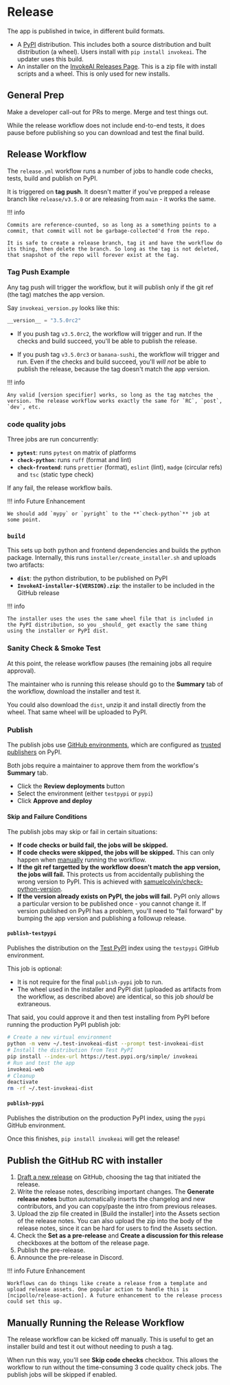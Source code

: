 # Release

The app is published in twice, in different build formats.

- A [PyPI] distribution. This includes both a source distribution and built distribution (a wheel). Users install with `pip install invokeai`. The updater uses this build.
- An installer on the [InvokeAI Releases Page]. This is a zip file with install scripts and a wheel. This is only used for new installs.

## General Prep

Make a developer call-out for PRs to merge. Merge and test things out.

While the release workflow does not include end-to-end tests, it does pause before publishing so you can download and test the final build.

## Release Workflow

The `release.yml` workflow runs a number of jobs to handle code checks, tests, build and publish on PyPI.

It is triggered on **tag push**. It doesn't matter if you've prepped a release branch like `release/v3.5.0` or are releasing from `main` - it works the same.

!!! info

    Commits are reference-counted, so as long as a something points to a commit, that commit will not be garbage-collected'd from the repo.

    It is safe to create a release branch, tag it and have the workflow do its thing, then delete the branch. So long as the tag is not deleted, that snapshot of the repo will forever exist at the tag.

### Tag Push Example

Any tag push will trigger the workflow, but it will publish only if the git ref (the tag) matches the app version.

Say `invokeai_version.py` looks like this:

```py
__version__ = "3.5.0rc2"
```

- If you push tag `v3.5.0rc2`, the workflow will trigger and run. If the checks and build succeed, you'll be able to publish the release.

- If you push tag `v3.5.0rc3` or `banana-sushi`, the workflow will trigger and run. Even if the checks and build succeed, you'll _will not_ be able to publish the release, because the tag doesn't match the app version.

!!! info

    Any valid [version specifier] works, so long as the tag matches the version. The release workflow works exactly the same for `RC`, `post`, `dev`, etc.

### code quality jobs

Three jobs are run concurrently:

- **`pytest`**: runs `pytest` on matrix of platforms
- **`check-python`**: runs `ruff` (format and lint)
- **`check-frontend`**: runs `prettier` (format), `eslint` (lint), `madge` (circular refs) and `tsc` (static type check)

If any fail, the release workflow bails.

!!! info Future Enhancement

    We should add `mypy` or `pyright` to the **`check-python`** job at some point.

### `build`

This sets up both python and frontend dependencies and builds the python package. Internally, this runs `installer/create_installer.sh` and uploads two artifacts:

- **`dist`**: the python distribution, to be published on PyPI
- **`InvokeAI-installer-${VERSION}.zip`**: the installer to be included in the GitHub release

!!! info

    The installer uses the uses the same wheel file that is included in the PyPI distribution, so you _should_ get exactly the same thing using the installer or PyPI dist.

### Sanity Check & Smoke Test

At this point, the release workflow pauses (the remaining jobs all require approval).

The maintainer who is running this release should go to the **Summary** tab of the workflow, download the installer and test it.

You could also download the `dist`, unzip it and install directly from the wheel. That same wheel will be uploaded to PyPI.

### Publish

The publish jobs use [GitHub environments], which are configured as [trusted publishers] on PyPI.

Both jobs require a maintainer to approve them from the workflow's **Summary** tab.

- Click the **Review deployments** button
- Select the environment (either `testpypi` or `pypi`)
- Click **Approve and deploy**

#### Skip and Failure Conditions

The publish jobs may skip or fail in certain situations:

- **If code checks or build fail, the jobs will be skipped.**
- **If code checks were skipped, the jobs will be skipped.** This can only happen when [manually] running the workflow.
- **If the git ref targetted by the workflow doesn't match the app version, the jobs will fail.** This protects us from accidentally publishing the wrong version to PyPI. This is achieved with [samuelcolvin/check-python-version].
- **If the version already exists on PyPI, the jobs will fail.** PyPI only allows a particular version to be published once - you cannot change it. If version published on PyPI has a problem, you'll need to "fail forward" by bumping the app version and publishing a followup release.

#### `publish-testpypi`

Publishes the distribution on the [Test PyPI] index using the `testpypi` GitHub environment.

This job is optional:

- It is not require for the final `publish-pypi` job to run.
- The wheel used in the installer and PyPI dist (uploaded as artifacts from the workflow, as described above) are identical, so this job _should_ be extraneous.

That said, you could approve it and then test installing from PyPI before running the production PyPI publish job:

```sh
# Create a new virtual environment
python -m venv ~/.test-invokeai-dist --prompt test-invokeai-dist
# Install the distribution from Test PyPI
pip install --index-url https://test.pypi.org/simple/ invokeai
# Run and test the app
invokeai-web
# Cleanup
deactivate
rm -rf ~/.test-invokeai-dist
```

#### `publish-pypi`

Publishes the distribution on the production PyPI index, using the `pypi` GitHub environment.

Once this finishes, `pip install invokeai` will get the release!

## Publish the GitHub RC with installer

1. [Draft a new release] on GitHub, choosing the tag that initiated the release.
2. Write the release notes, describing important changes. The **Generate release notes** button automatically inserts the changelog and new contributors, and you can copy/paste the intro from previous releases.
3. Upload the zip file created in [Build the installer] into the Assets section of the release notes. You can also upload the zip into the body of the release notes, since it can be hard for users to find the Assets section.
4. Check the **Set as a pre-release** and **Create a discussion for this release** checkboxes at the bottom of the release page.
5. Publish the pre-release.
6. Announce the pre-release in Discord.

!!! info Future Enhancement

    Workflows can do things like create a release from a template and upload release assets. One popular action to handle this is [ncipollo/release-action]. A future enhancement to the release process could set this up.

## Manually Running the Release Workflow

The release workflow can be kicked off manually. This is useful to get an installer build and test it out without needing to push a tag.

When run this way, you'll see **Skip code checks** checkbox. This allows the workflow to run without the time-consuming 3 code quality check jobs. The publish jobs will be skipped if enabled.

[InvokeAI Releases Page]: https://github.com/invoke-ai/InvokeAI/releases
[PyPI]: https://pypi.org/
[Draft a new release]: https://github.com/invoke-ai/InvokeAI/releases/new
[Test PyPI]: https://test.pypi.org/
[version specifier]: https://packaging.python.org/en/latest/specifications/version-specifiers/
[ncipollo/release-action]: https://github.com/ncipollo/release-action
[GitHub environments]: https://docs.github.com/en/actions/deployment/targeting-different-environments/using-environments-for-deployment
[trusted publishers]: https://docs.pypi.org/trusted-publishers/
[samuelcolvin/check-python-version]: https://github.com/samuelcolvin/check-python-version
[manually]: #manually-running-the-release-workflow
